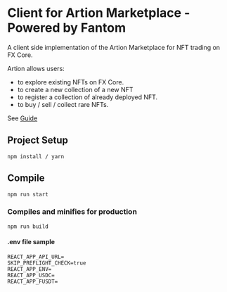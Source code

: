 # Client for Artion Marketplace - Powered by Fantom

A client side implementation of the Artion Marketplace for NFT trading on FX Core.

Artion allows users: 
- to explore existing NFTs on FX Core.
- to create a new collection of a new NFT
- to register a collection of already deployed NFT.
- to buy / sell / collect rare NFTs.

See [Guide](https://docs.fantom.foundation/tutorials/collection-and-bundle-guide-on-artion)

## Project Setup
```
npm install / yarn
```

## Compile
```
npm run start
```

### Compiles and minifies for production
```
npm run build
```

#### .env file sample
```
REACT_APP_API_URL=
SKIP_PREFLIGHT_CHECK=true
REACT_APP_ENV=
REACT_APP_USDC=
REACT_APP_FUSDT=
```
